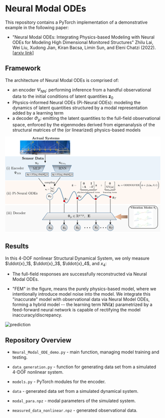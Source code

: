 # Neural Modal ODEs

This repository contains a PyTorch implementation of a demonstrative example in the following paper:

* "Neural Modal ODEs: Integrating Physics-based Modeling with Neural ODEs for Modeling High Dimensional Monitored Structures"
Zhilu Lai, Wei Liu, Xudong Jian, Kiran Bacsa, Limin Sun, and Eleni Chatzi (2022). [[arxiv link]](https://arxiv.org/abs/2207.07883)


## Framework

The architecture of Neural Modal ODEs is comprised of:

* an encoder $\Psi_{\text{NN}}$: performing inference from a handful observational data to the initial conditions of latent quantities $\textbf{z}_0$
* Physics-informed Neural ODEs (Pi-Neural ODEs): modeling the dynamics of latent quantities structured by a modal representation added by a learning term
* a decoder $\Phi_p$: emitting the latent quantities to the full-field observational space, enforced by the eigenmodes derived from eigenanalysis of the structural matrices of the (or linearized) physics-based models

![Graphical abstract of the framework](framework.png)


## Results

In this 4-DOF nonlinear Structural Dynamical System, we only measure $\ddot{x}_1$, $\ddot{x}_3$, $\ddot{x}_4$, and $x_4$: 

* The full-field responses are successfully reconstructed via Neural Modal ODEs. 

* "FEM" in the figure, means the purely physics-based model, where we intentionally introduce model noise into the model. We integrate this "inaccurate" model with observational data via Neural Model ODEs, forming a hybrid model -- the learning term $\text{NN}(\textbf{z})$ parametrized by a feed-forward neural network is capable of rectifying the model inaccuracy/discrepancy.    

![prediction](fig/kn_0.5.png)
     

## Repository Overview
* `Neural_Modal_ODE_demo.py` - main function, managing model training and testing.
* `data_generation.py` - function for generating data set from a simulated 4-DOF nonlinear system.
* `models.py` - PyTorch modules for the encoder.

* `data` - generated data set from a simulated dynamical system. 
* `modal_para.npz` - modal parameters of the simulated system.
* `measured_data_nonlinear.npz` - generated observational data.
 

